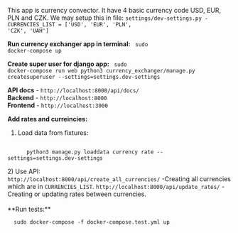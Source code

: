 This app is currency convector. It have 4 basic currency code USD, EUR, PLN and CZK.
We may setup this in file: <code>settings/dev-settings.py - CURRENCIES_LIST = ['USD', 'EUR', 'PLN', 'CZK', 'UAH']</code>

**Run currency exchanger app in terminal:**
<code>
  sudo docker-compose up
</code>

**Create super user for django app:**
<code>
  sudo docker-compose run web python3 currency_exchanger/manage.py createsuperuser --settings=settings.dev-settings
</code>

 **API docs** - `http://localhost:8000/api/docs/`<br/>
 **Backend** - `http://localhost:8000`<br/>
 **Frontend** - `http://localhost:3000`<br/>

**Add rates and curreincies:**
  1) Load data from fixtures:<br/>
  <code>
      python3 manage.py loaddata currency rate --settings=settings.dev-settings
  </code>
  <br/>
  2) Use API:<br/>
  <code>http://localhost:8000/api/create_all_currencies/</code> -Creating all currencies which are in <code>CURRENCIES_LIST</code>.
  <code>http://localhost:8000/api/update_rates/</code> -Creating or updating rates between currencies.<br/>
  <br/>
**Run tests:**<br/>
<code>
  sudo docker-compose -f docker-compose.test.yml up
</code>
